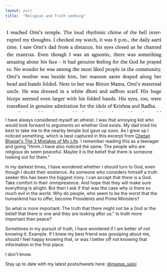 ```yaml
---
layout: post
title:  "Religion and Truth seeking"
---
```


![Agnostic](/assets/img/agnostic.png)

I have always considered myself an atheist. I was that annoying kid who would look forward to arguments on whether God exists. My dad tried his best to take me to the nearby temple but gave up soon. As I grew up I noticed something, which is best captured in this excerpt from [Chetan Bhagat's The 3 Mistakes of My Life]((https://www.goodreads.com/book/show/3320520-the-3-mistakes-of-my-life)). I remember reading this as a teenager and going "Hmm..I have also noticed the same. The people who are religious do seem peaceful. Maybe it is the belief that there is someone looking out for them."

In my darkest times, I have wondered whether I should turn to God, even though I doubt their existence. As someone who considers himself a truth seeker this has been the biggest irony. I can accept that there is a God. Take comfort in their omnipresence. And hope that they will make sure everything is alright. But then I ask if that was the case why is there so much evil in the world. Why do people, who seem to be the worst that the humankind has to offer, become Presidents and Prime Ministers?

So what is more important: The truth that there might not be a God or the belief that there is one and they are looking after us." Is truth more important than peace?

Sometimes in my pursuit of truth, I have wondered if I am better of not knowing it. Example. If I knew my best friend was gossiping about me, should I feel happy knowing that, or was I better off not knowing that information in the first place.

I don't know.

Stay up to date with my latest posts/tweets here: [@manas_saloi](http://twitter.com/manas_saloi)
